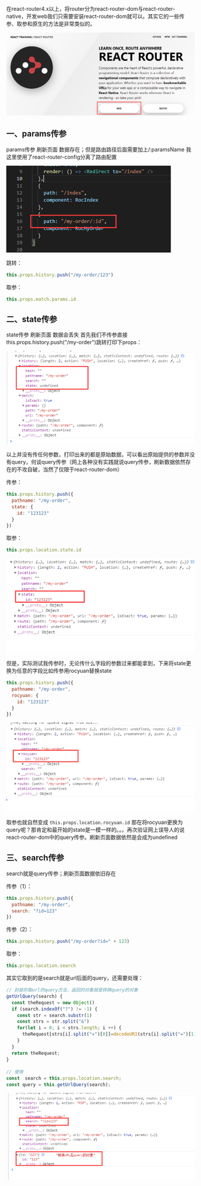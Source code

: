 在react-router4.x以上，将router分为react-router-dom与react-router-native，开发web我们只需要安装react-router-dom就可以。其实它的一些传参、取参和原生的方法是非常类似的。

![](assets/【react-router】react-router4.X跳转传参/1.png)

## 一、params传参

params传参 刷新页面 数据存在；但是路由路径后面需要加上/:paramsName
我这里使用了react-router-config分离了路由配置

![](assets/【react-router】react-router4.X跳转传参/2.png)

跳转：

```javascript
this.props.history.push("/my-order/123")
```

取参：

```javascript
this.props.match.params.id
```

## 二、state传参

state传参 刷新页面 数据会丢失
首先我们不传参直接this.props.history.push("/my-order")跳转打印下props：

![](assets/【react-router】react-router4.X跳转传参/3.png)

以上并没有传任何参数，打印出来的都是原始数据，可以看出原始提供的参数并没有query，何谈query传参（网上各种没有实践就说query传参，刷新数据依然存在的不攻自破，当然了仅限于react-router-dom）

传参：

```javascript
this.props.history.push({
  pathname: "/my-order",
  state: {
    id: "123123"
  }
})
```

取参：

```javascript
this.props.location.state.id
```

![](assets/【react-router】react-router4.X跳转传参/4.png)

但是，实际测试我传参时，无论传什么字段的参数过来都能拿到，下来将state更换为任意的字段比如传参用rocyuan替换state

```javascript
this.props.history.push({
  pathname: "/my-order",
  rocyuan: {
    id: "123123"
  }
})
```

![](assets/【react-router】react-router4.X跳转传参/5.png)

取参也就自然变成 `this.props.location.rocyuan.id`
那在将rocyuan更换为query呢？那肯定和最开始的state是一模一样的。。。再次验证网上误导人的说react-router-dom中的query传参。刷新页面数据依然是会成为undefined

## 三、search传参

search就是query传参；刷新页面数据依旧存在

传参（1）：

```javascript
this.props.history.push({
  pathname: "/my-order",
  search: "?id=123"
})
```

传参（2）：

```javascript
this.props.history.push("/my-order?id=" + 123)
```

取参：

```javascript
this.props.location.search
```

其实它取到的是search就是url后面的query，还需要处理：

```javascript
// 封装的取url的query方法，返回的对象就是转换query的对象
getUrlQuery(search) {
  const theRequest = new Object()
  if (search.indexOf("?") != -1) {
    const str = search.substr(1)
    const strs = str.split("&")
    for(let i = 0; i < strs.length; i ++) {
      theRequest[strs[i].split("=")[0]]=decodeURI(strs[i].split("=")[1])
    }
  }
  return theRequest;
}

// 使用
const  search = this.props.location.search;
const query = this.getUrlQuery(search);
```

![](assets/【react-router】react-router4.X跳转传参/6.png)

